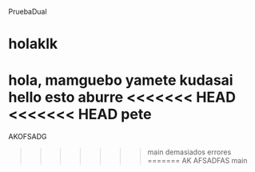 PruebaDual
# holaklk
hola, mamguebo
yamete kudasai
hello
esto aburre
<<<<<<< HEAD
<<<<<<< HEAD
pete
=======
AKOFSADG 
>>>>>>> main
 demasiados errores
=======
AK AFSADFAS
>>>>>>> main
